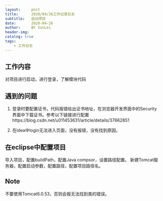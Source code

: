 ```yaml
---
layout:     post
title:      2020/04/26工作记录日志
subtitle:   启动项目
date:       2020-04-26
author:     BY SunLei
header-img: 
catalog: true
tags:
    - 工作日志
---
```


## 工作内容

对项目进行启动，进行登录，了解模块代码

## 遇到的问题

1. 登录时要配置证书，代码报错给出证书地址，在浏览器开发界面中的Security界面中下载证书。参考以下链接进行配置https://blog.csdn.net/u011453631/article/details/37662851

2. 在idea中login无法进入页面，没有报错，没有找到原因。

## 在eclipse中配置项目

导入项目，配置buildPath，配置Java compsor，设置路径配置。
新建Tomcat服务器，配置启动参数，配置路径，配置项目路径名。

## Note

不要使用Tomcat6.0.53，否则会报无法找到类的错误。